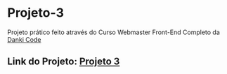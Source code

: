 # Projeto-3

Projeto prático feito através do Curso Webmaster Front-End Completo da [Danki Code](https://cursos.dankicode.com/)

## Link do Projeto: [Projeto 3](https://marcelo-rafael.github.io/projeto-3/)

